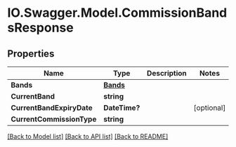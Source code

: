 # IO.Swagger.Model.CommissionBandsResponse
## Properties

Name | Type | Description | Notes
------------ | ------------- | ------------- | -------------
**Bands** | [**Bands**](Bands.md) |  | 
**CurrentBand** | **string** |  | 
**CurrentBandExpiryDate** | **DateTime?** |  | [optional] 
**CurrentCommissionType** | **string** |  | 

[[Back to Model list]](../README.md#documentation-for-models) [[Back to API list]](../README.md#documentation-for-api-endpoints) [[Back to README]](../README.md)

